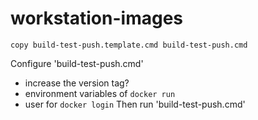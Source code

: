 # workstation-images

```
copy build-test-push.template.cmd build-test-push.cmd
```
Configure 'build-test-push.cmd'
 - increase the version tag?
 - environment variables of `docker run`
 - user for `docker login`
Then run 'build-test-push.cmd'
